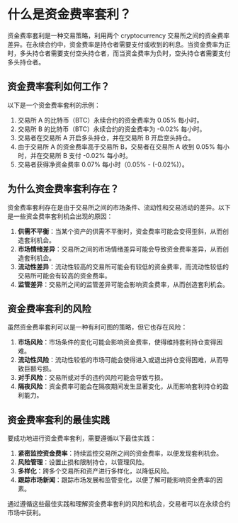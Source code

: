 **什么是资金费率套利？**
=====================================

资金费率套利是一种交易策略，利用两个 cryptocurrency 交易所之间的资金费率差异。在永续合约中，资金费率是持仓者需要支付或收到的利息。当资金费率为正时，多头持仓者需要支付空头持仓者，而当资金费率为负时，空头持仓者需要支付多头持仓者。

**资金费率套利如何工作？**
-------------------------

以下是一个资金费率套利的示例：

1. 交易所 A 的比特币（BTC）永续合约的资金费率为 0.05% 每小时。
2. 交易所 B 的比特币（BTC）永续合约的资金费率为 -0.02% 每小时。
3. 交易者在交易所 A 开启多头持仓，并在交易所 B 开启空头持仓。
4. 由于交易所 A 的资金费率高于交易所 B，交易者在交易所 A 收到 0.05% 每小时，并在交易所 B 支付 -0.02% 每小时。
5. 交易者获得净资金费率 0.07% 每小时（0.05% - (-0.02%)）。

**为什么资金费率套利存在？**
-------------------------

资金费率套利存在是由于交易所之间的市场条件、流动性和交易活动的差异。以下是一些资金费率套利机会出现的原因：

1. **供需不平衡**：当某个资产的供需不平衡时，资金费率可能会变得歪斜，从而创造套利机会。
2. **市场情绪差异**：交易所之间的市场情绪差异可能会导致资金费率差异，从而创造套利机会。
3. **流动性差异**：流动性较高的交易所可能会有较低的资金费率，而流动性较低的交易所可能会有较高的资金费率。
4. **监管差异**：交易所之间的监管差异可能会影响资金费率，从而创造套利机会。

**资金费率套利的风险**
-------------------------

虽然资金费率套利可以是一种有利可图的策略，但它也存在风险：

1. **市场风险**：市场条件的变化可能会影响资金费率，使得维持套利持仓变得困难。
2. **流动性风险**：流动性较低的市场可能会使得进入或退出持仓变得困难，从而导致巨额亏损。
3. **对手风险**：交易所或对手的违约风险可能会导致亏损。
4. **隔夜风险**：资金费率可能会在隔夜期间发生显著变化，从而影响套利持仓的盈利能力。

**资金费率套利的最佳实践**
-------------------------

要成功地进行资金费率套利，需要遵循以下最佳实践：

1. **紧密监控资金费率**：持续监控交易所之间的资金费率，以便发现套利机会。
2. **风险管理**：设置止损和限制持仓，以管理风险。
3. **多样化**：跨多个交易所和资产进行多样化，以降低风险。
4. **跟踪市场新闻**：跟踪市场发展和监管变化，以便了解可能影响资金费率的因素。

通过遵循这些最佳实践和理解资金费率套利的风险和机会，交易者可以在永续合约市场中获利。